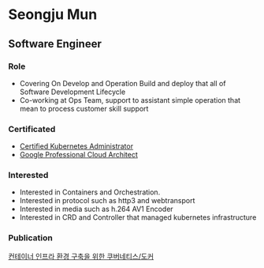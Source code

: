 # Seongju Mun

## Software Engineer
### Role
* Covering On Develop and Operation Build and deploy that all of Software Development Lifecycle
* Co-working at Ops Team, support to assistant simple operation that mean to process customer skill support

### Certificated
 - [Certified Kubernetes Administrator](https://www.youracclaim.com/badges/956acded-b748-473c-9ebd-fb2f2ef60b4c)
 - [Google Professional Cloud Architect](https://www.credential.net/99a85c8f-805e-4802-b421-4f6eebe9c4a9)

### Interested
- Interested in Containers and Orchestration.
- Interested in protocol such as http3 and webtransport
- Interested in media such as h.264 AV1 Encoder
- Interested in CRD and Controller that managed kubernetes infrastructure

### Publication
[컨테이너 인프라 환경 구축을 위한 쿠버네티스/도커](https://www.yes24.com/Product/Goods/102099414)
